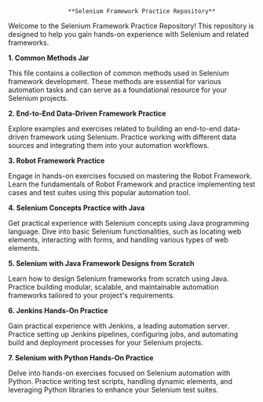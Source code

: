 					 **Selenium Framework Practice Repository**


Welcome to the Selenium Framework Practice Repository! This repository is designed to help you gain hands-on experience with Selenium and related frameworks.

**1. Common Methods Jar**

This file contains a collection of common methods used in Selenium framework development. These methods are essential for various automation tasks and can serve as a foundational resource for your Selenium projects.

**2. End-to-End Data-Driven Framework Practice**

Explore examples and exercises related to building an end-to-end data-driven framework using Selenium. Practice working with different data sources and integrating them into your automation workflows.

**3. Robot Framework Practice**

Engage in hands-on exercises focused on mastering the Robot Framework. Learn the fundamentals of Robot Framework and practice implementing test cases and test suites using this popular automation tool.

**4. Selenium Concepts Practice with Java**

Get practical experience with Selenium concepts using Java programming language. Dive into basic Selenium functionalities, such as locating web elements, interacting with forms, and handling various types of web elements.

**5. Selenium with Java Framework Designs from Scratch**

Learn how to design Selenium frameworks from scratch using Java. Practice building modular, scalable, and maintainable automation frameworks tailored to your project's requirements.

**6. Jenkins Hands-On Practice**

Gain practical experience with Jenkins, a leading automation server. Practice setting up Jenkins pipelines, configuring jobs, and automating build and deployment processes for your Selenium projects.

**7. Selenium with Python Hands-On Practice**

Delve into hands-on exercises focused on Selenium automation with Python. Practice writing test scripts, handling dynamic elements, and leveraging Python libraries to enhance your Selenium test suites.

